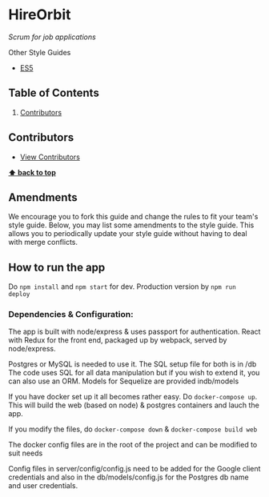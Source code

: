 # HireOrbit

*Scrum for job applications*

Other Style Guides
 - [ES5](_STYLE-GUIDE.md/)


## Table of Contents

  1. [Contributors](#contributors)


## Contributors

  - [View Contributors](https://github.com/FlammableHairnet/HIreOrbit/graphs/contributors)



**[⬆ back to top](#table-of-contents)**

## Amendments

We encourage you to fork this guide and change the rules to fit your team's style guide. Below, you may list some amendments to the style guide. This allows you to periodically update your style guide without having to deal with merge conflicts.



## How to run the app

Do `npm install` and `npm start` for dev. Production version by `npm run deploy`

### Dependencies & Configuration:

The app is built with node/express & uses passport for authentication. React with Redux for the front end, packaged up by webpack, served by node/express.

Postgres or MySQL is needed to use it. The SQL setup file for both is in /db
The code uses SQL for all data manipulation but if you wish to extend it, you can also use an ORM. Models for Sequelize are provided indb/models

If you have docker set up it all becomes rather easy. Do `docker-compose up`. This will build the web (based on node) & postgres containers and lauch the app. 

If you modify the files, do 
`docker-compose down` & 
`docker-compose build web`

The docker config files are in the root of the project and can be modified to suit needs

Config files in server/config/config.js need to be added for the Google client credentials and also in the db/models/config.js for the Postgres db name and user credentials.

